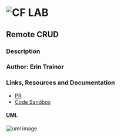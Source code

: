 ![CF](http://i.imgur.com/7v5ASc8.png) LAB
=================================================

## Remote CRUD

### Description

### Author: Erin Trainor

### Links, Resources and Documentation
* [PR](https://github.com/401-advanced-javascript-401d29/lab-33/pull/1)
* [Code Sandbox](https://codesandbox.io/s/48lvq5xm697)

#### UML
![uml image](uml.jpg)
